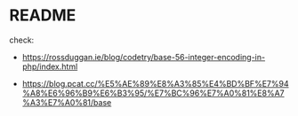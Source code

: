 # README

check:

- https://rossduggan.ie/blog/codetry/base-56-integer-encoding-in-php/index.html

- https://blog.pcat.cc/%E5%AE%89%E8%A3%85%E4%BD%BF%E7%94%A8%E6%96%B9%E6%B3%95/%E7%BC%96%E7%A0%81%E8%A7%A3%E7%A0%81/base


